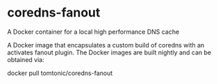 # coredns-fanout
A Docker container for a local high performance DNS cache

A Docker image that encapsulates a custom build of coredns with an activates fanout plugin.
The Docker images are built nightly and can be obtained via:

docker pull tomtonic/coredns-fanout
